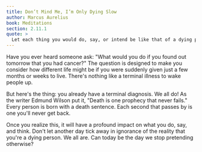```yaml
---
title: Don’t Mind Me, I’m Only Dying Slow
author: Marcus Aurelius
book: Meditations
section: 2.11.1
quote: >
  Let each thing you would do, say, or intend be like that of a dying person.
---
```


Have you ever heard someone ask: "What would you do if you found out tomorrow that you had cancer?" The question is designed to make you consider how different life might be if you were suddenly given just a few months or weeks to live. There's nothing like a terminal illness to wake people up.

But here's the thing: you already have a terminal diagnosis. We all do! As the writer Edmund Wilson put it, "Death is one prophecy that never fails." Every person is born with a death sentence. Each second that passes by is one you'll never get back.

Once you realize this, it will have a profound impact on what you do, say, and think. Don't let another day tick away in ignorance of the reality that you're a dying person. We all are. Can today be the day we stop pretending otherwise?
